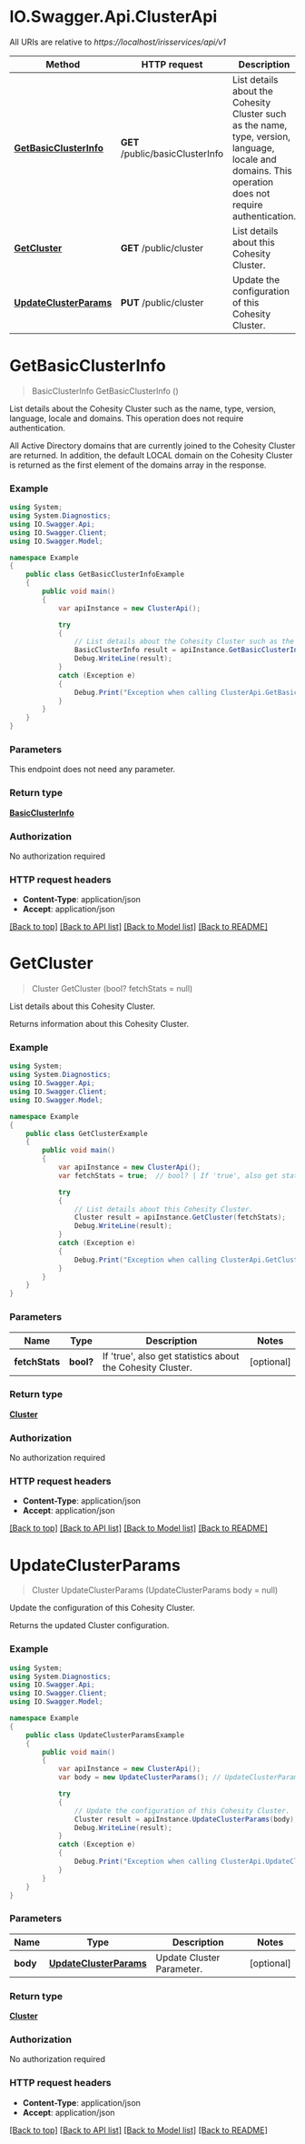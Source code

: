 # IO.Swagger.Api.ClusterApi

All URIs are relative to *https://localhost/irisservices/api/v1*

Method | HTTP request | Description
------------- | ------------- | -------------
[**GetBasicClusterInfo**](ClusterApi.md#getbasicclusterinfo) | **GET** /public/basicClusterInfo | List details about the Cohesity Cluster such as the name, type, version, language, locale and domains. This operation does not require authentication.
[**GetCluster**](ClusterApi.md#getcluster) | **GET** /public/cluster | List details about this Cohesity Cluster.
[**UpdateClusterParams**](ClusterApi.md#updateclusterparams) | **PUT** /public/cluster | Update the configuration of this Cohesity Cluster.


<a name="getbasicclusterinfo"></a>
# **GetBasicClusterInfo**
> BasicClusterInfo GetBasicClusterInfo ()

List details about the Cohesity Cluster such as the name, type, version, language, locale and domains. This operation does not require authentication.

All Active Directory domains that are currently joined to the Cohesity Cluster are returned. In addition, the default LOCAL domain on the Cohesity Cluster is returned as the first element of the domains array in the response.

### Example
```csharp
using System;
using System.Diagnostics;
using IO.Swagger.Api;
using IO.Swagger.Client;
using IO.Swagger.Model;

namespace Example
{
    public class GetBasicClusterInfoExample
    {
        public void main()
        {
            var apiInstance = new ClusterApi();

            try
            {
                // List details about the Cohesity Cluster such as the name, type, version, language, locale and domains. This operation does not require authentication.
                BasicClusterInfo result = apiInstance.GetBasicClusterInfo();
                Debug.WriteLine(result);
            }
            catch (Exception e)
            {
                Debug.Print("Exception when calling ClusterApi.GetBasicClusterInfo: " + e.Message );
            }
        }
    }
}
```

### Parameters
This endpoint does not need any parameter.

### Return type

[**BasicClusterInfo**](BasicClusterInfo.md)

### Authorization

No authorization required

### HTTP request headers

 - **Content-Type**: application/json
 - **Accept**: application/json

[[Back to top]](#) [[Back to API list]](../README.md#documentation-for-api-endpoints) [[Back to Model list]](../README.md#documentation-for-models) [[Back to README]](../README.md)

<a name="getcluster"></a>
# **GetCluster**
> Cluster GetCluster (bool? fetchStats = null)

List details about this Cohesity Cluster.

Returns information about this Cohesity Cluster.

### Example
```csharp
using System;
using System.Diagnostics;
using IO.Swagger.Api;
using IO.Swagger.Client;
using IO.Swagger.Model;

namespace Example
{
    public class GetClusterExample
    {
        public void main()
        {
            var apiInstance = new ClusterApi();
            var fetchStats = true;  // bool? | If 'true', also get statistics about the Cohesity Cluster. (optional) 

            try
            {
                // List details about this Cohesity Cluster.
                Cluster result = apiInstance.GetCluster(fetchStats);
                Debug.WriteLine(result);
            }
            catch (Exception e)
            {
                Debug.Print("Exception when calling ClusterApi.GetCluster: " + e.Message );
            }
        }
    }
}
```

### Parameters

Name | Type | Description  | Notes
------------- | ------------- | ------------- | -------------
 **fetchStats** | **bool?**| If &#39;true&#39;, also get statistics about the Cohesity Cluster. | [optional] 

### Return type

[**Cluster**](Cluster.md)

### Authorization

No authorization required

### HTTP request headers

 - **Content-Type**: application/json
 - **Accept**: application/json

[[Back to top]](#) [[Back to API list]](../README.md#documentation-for-api-endpoints) [[Back to Model list]](../README.md#documentation-for-models) [[Back to README]](../README.md)

<a name="updateclusterparams"></a>
# **UpdateClusterParams**
> Cluster UpdateClusterParams (UpdateClusterParams body = null)

Update the configuration of this Cohesity Cluster.

Returns the updated Cluster configuration.

### Example
```csharp
using System;
using System.Diagnostics;
using IO.Swagger.Api;
using IO.Swagger.Client;
using IO.Swagger.Model;

namespace Example
{
    public class UpdateClusterParamsExample
    {
        public void main()
        {
            var apiInstance = new ClusterApi();
            var body = new UpdateClusterParams(); // UpdateClusterParams | Update Cluster Parameter. (optional) 

            try
            {
                // Update the configuration of this Cohesity Cluster.
                Cluster result = apiInstance.UpdateClusterParams(body);
                Debug.WriteLine(result);
            }
            catch (Exception e)
            {
                Debug.Print("Exception when calling ClusterApi.UpdateClusterParams: " + e.Message );
            }
        }
    }
}
```

### Parameters

Name | Type | Description  | Notes
------------- | ------------- | ------------- | -------------
 **body** | [**UpdateClusterParams**](UpdateClusterParams.md)| Update Cluster Parameter. | [optional] 

### Return type

[**Cluster**](Cluster.md)

### Authorization

No authorization required

### HTTP request headers

 - **Content-Type**: application/json
 - **Accept**: application/json

[[Back to top]](#) [[Back to API list]](../README.md#documentation-for-api-endpoints) [[Back to Model list]](../README.md#documentation-for-models) [[Back to README]](../README.md)

